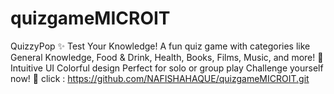 # quizgameMICROIT
QuizzyPop ✨ Test Your Knowledge!  A fun quiz game with categories like General Knowledge, Food &amp; Drink, Health, Books, Films, Music, and more! 🎉  Intuitive UI Colorful design Perfect for solo or group play Challenge yourself now! 🧠
click : https://github.com/NAFISHAHAQUE/quizgameMICROIT.git
